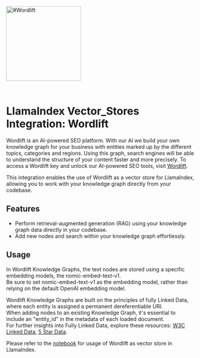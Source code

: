 <picture>
  <img alt="#Wordlift" width="200" src="https://eacn2n47zot.exactdn.com/wp-content/uploads/2022/12/logo.svg" style="margin-bottom: 25px;">
</picture>

# LlamaIndex Vector_Stores Integration: Wordlift

Wordlift is an AI-powered SEO platform. With our AI we build your own knowledge graph for your business with entities marked up by the different topics, categories and regions. Using this graph, search engines will be able to understand the structure of your content faster and more precisely. To access a Wordlift key and unlock our AI-powered SEO tools, visit [Wordlift](https://wordlift.io/).

This integration enables the use of Wordlift as a vector store for LlamaIndex, allowing you to work with your knowledge graph directly from your codebase.

## Features

- Perform retrieval-augmented generation (RAG) using your knowledge graph data directly in your codebase.
- Add new nodes and search within your knowledge graph effortlessly.

## Usage

In Wordlift Knowledge Graphs, the text nodes are stored using a specific embedding models, the nomic-embed-text-v1.\
Be sure to set nomic-embed-text-v1 as the embedding model, rather than relying on the default OpenAI embedding model.

Wordlift Knowledge Graphs are built on the principles of fully Linked Data, where each entity is assigned a permanent dereferentiable URI.\
When adding nodes to an existing Knowledge Graph, it's essential to include an "entity_id" in the metadata of each loaded document.\
For further insights into Fully Linked Data, explore these resources:
[W3C Linked Data](https://www.w3.org/DesignIssues/LinkedData.html),
[5 Star Data](https://5stardata.info/en/).

Please refer to the [notebook](../../../docs/docs/examples/vector_stores/wordlift_vector_store_demo.ipynb) for usage of Wordlift as vector store in LlamaIndex.
